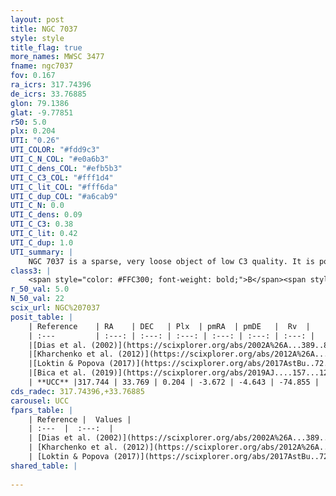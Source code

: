 ```yaml
---
layout: post
title: NGC 7037
style: style
title_flag: true
more_names: MWSC 3477
fname: ngc7037
fov: 0.167
ra_icrs: 317.74396
de_icrs: 33.76885
glon: 79.1386
glat: -9.77851
r50: 5.0
plx: 0.204
UTI: "0.26"
UTI_COLOR: "#fdd9c3"
UTI_C_N_COL: "#e0a6b3"
UTI_C_dens_COL: "#efb5b3"
UTI_C_C3_COL: "#fff1d4"
UTI_C_lit_COL: "#fff6da"
UTI_C_dup_COL: "#a6cab9"
UTI_C_N: 0.0
UTI_C_dens: 0.09
UTI_C_C3: 0.38
UTI_C_lit: 0.42
UTI_C_dup: 1.0
UTI_summary: |
    NGC 7037 is a sparse, very loose object of low C3 quality. It is poorly studied in the literature, with no articles listed in the last 6 years.<br><br><span style="color: #99180f; font-weight: bold;">Warning: </span>contains less than 25 stars with <i>P>0.5</i> estimated.
class3: |
    <span style="color: #FFC300; font-weight: bold;">B</span><span style="color: red; font-weight: bold;">C</span>
r_50_val: 5.0
N_50_val: 22
scix_url: NGC%207037
posit_table: |
    | Reference    | RA    | DEC   | Plx  | pmRA  | pmDE   |  Rv  |
    | :---         | :---: | :---: | :---: | :---: | :---: | :---: |
    |[Dias et al. (2002)](https://scixplorer.org/abs/2002A%26A...389..871D) | 317.725 | 33.763 | -- | 0.77 | -3.53 | -- |
    |[Kharchenko et al. (2012)](https://scixplorer.org/abs/2012A%26A...543A.156K) | 317.73 | 33.732 | -- | -2.72 | -1.0 | -- |
    |[Loktin & Popova (2017)](https://scixplorer.org/abs/2017AstBu..72..257L) | 317.73 | 33.763 | -- | -0.212 | -0.583 | -- |
    |[Bica et al. (2019)](https://scixplorer.org/abs/2019AJ....157...12B) | 317.706 | 33.747 | -- | -- | -- | -- |
    | **UCC** |317.744 | 33.769 | 0.204 | -3.672 | -4.643 | -74.855 | 
cds_radec: 317.74396,+33.76885
carousel: UCC
fpars_table: |
    | Reference |  Values |
    | :---  |  :---:  |
    | [Dias et al. (2002)](https://scixplorer.org/abs/2002A%26A...389..871D) | `E(B-V)=1.1, Dist=1760.0, Age=8.7` |
    | [Kharchenko et al. (2012)](https://scixplorer.org/abs/2012A%26A...543A.156K) | `e_bv=1.666, distance=2471, log_age=7.57` |
    | [Loktin & Popova (2017)](https://scixplorer.org/abs/2017AstBu..72..257L) | `E(B-V)=0.152, Dmod=12.726, logt=9.21` |
shared_table: |
    
---
```

